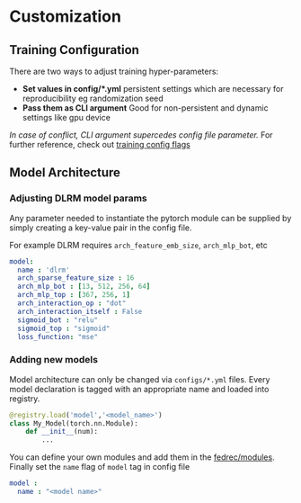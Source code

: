 # Customization
## Training Configuration
There are two ways to adjust training hyper-parameters:
- **Set values in config/*.yml** persistent settings which are necessary for reproducibility eg randomization seed
- **Pass them as CLI argument** Good for non-persistent and dynamic settings like gpu device  

*In case of conflict, CLI argument supercedes config file parameter.*
For further reference, check out [training config flags](configs/flags.md)

## Model Architecture
### Adjusting DLRM model params 
Any parameter needed to instantiate the pytorch module can be supplied by simply creating a key-value pair in the config file.

For example DLRM requires `arch_feature_emb_size`, `arch_mlp_bot`, etc 
```yml
model: 
  name : 'dlrm'
  arch_sparse_feature_size : 16
  arch_mlp_bot : [13, 512, 256, 64]
  arch_mlp_top : [367, 256, 1]
  arch_interaction_op : "dot"
  arch_interaction_itself : False
  sigmoid_bot : "relu"
  sigmoid_top : "sigmoid"
  loss_function: "mse"
```

### Adding new models
Model architecture can only be changed via `configs/*.yml` files. Every model declaration is tagged with an appropriate name and loaded into registry.
```python
@registry.load('model','<model_name>')
class My_Model(torch.nn.Module):
    def __init__(num):
        ... 
```

You can define your own modules and add them in the [fedrec/modules](fedrec/modules). Finally set the `name` flag of `model` tag in config file
```yml
model : 
  name : "<model name>"
```
